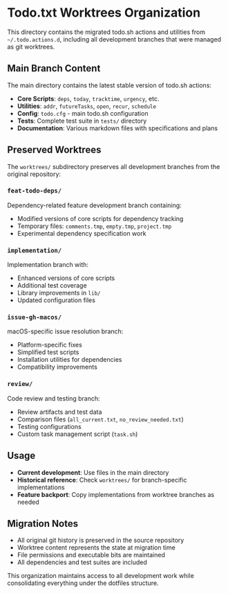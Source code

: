 # Todo.txt Worktrees Organization

This directory contains the migrated todo.sh actions and utilities from `~/.todo.actions.d`, including all development branches that were managed as git worktrees.

## Main Branch Content

The main directory contains the latest stable version of todo.sh actions:

- **Core Scripts**: `deps`, `today`, `tracktime`, `urgency`, etc.
- **Utilities**: `addr`, `futureTasks`, `open`, `recur`, `schedule`
- **Config**: `todo.cfg` - main todo.sh configuration
- **Tests**: Complete test suite in `tests/` directory
- **Documentation**: Various markdown files with specifications and plans

## Preserved Worktrees

The `worktrees/` subdirectory preserves all development branches from the original repository:

### `feat-todo-deps/`
Dependency-related feature development branch containing:
- Modified versions of core scripts for dependency tracking
- Temporary files: `comments.tmp`, `empty.tmp`, `project.tmp`
- Experimental dependency specification work

### `implementation/`
Implementation branch with:
- Enhanced versions of core scripts
- Additional test coverage
- Library improvements in `lib/`
- Updated configuration files

### `issue-gh-macos/`
macOS-specific issue resolution branch:
- Platform-specific fixes
- Simplified test scripts
- Installation utilities for dependencies
- Compatibility improvements

### `review/`
Code review and testing branch:
- Review artifacts and test data
- Comparison files (`all_current.txt`, `no_review_needed.txt`)
- Testing configurations
- Custom task management script (`task.sh`)

## Usage

- **Current development**: Use files in the main directory
- **Historical reference**: Check `worktrees/` for branch-specific implementations
- **Feature backport**: Copy implementations from worktree branches as needed

## Migration Notes

- All original git history is preserved in the source repository
- Worktree content represents the state at migration time
- File permissions and executable bits are maintained
- All dependencies and test suites are included

This organization maintains access to all development work while consolidating everything under the dotfiles structure.